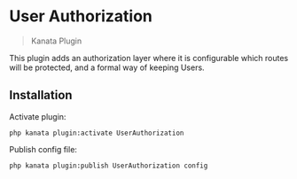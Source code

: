 # User Authorization

> Kanata Plugin

This plugin adds an authorization layer where it is configurable which routes will be protected, and a formal way of keeping Users.

## Installation

Activate plugin:

```shell
php kanata plugin:activate UserAuthorization
```

Publish config file:

```shell
php kanata plugin:publish UserAuthorization config
```

